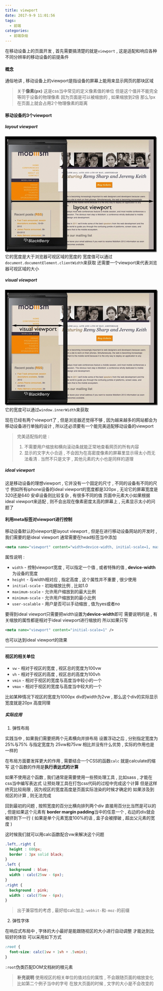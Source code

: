 ```yaml
---
title: viewport
date: 2017-9-9 11:01:56
tags: 
  - 前端
categories: 
  - 前端杂烩
---
```


在移动设备上的页面开发 , 首先需要搞清楚的就是`viewport` , 这是适配和响应各种不同分辨率的移动设备的前提条件

#### 概念
通俗地讲 , 移动设备上的viewport是指设备的屏幕上能用来显示网页的那块区域
<!-- more -->
> 关于**像素(px)**
> 这是css当中常见的定义像素值的单位
> 但是这个值并不能完全等同于设备的物理像素
> 因为页面是可以被缩放的 , 如果缩放到2倍
> 那么1px在页面上就会占用2个物理像素的距离

#### 移动设备的3个viewport
##### layout viewport
![layout viewport](/images/前端杂烩/viewport1.png)
它的宽度是大于浏览器可视区域的宽度的
宽度值可以通过`document.documentElement.clientWidth`来获取
还需要一个viewport来代表浏览器可视区域的大小

##### visual viewport
![visual viewport](/images/前端杂烩/viewport2.png)
它的宽度可以通过`window.innerWidth`来获取

现在已经有两个viewport了 , 但是浏览器还觉得不够 , 因为越来越多的网站都会为移动设备进行单独的设计 , 所以还必须要有一个能完美适配移动设备的viewport
> 完美适配指的是 : 
> 1. 不需要用户缩放和横向滚动条就能正常地查看网页的所有内容
> 2. 显示的文字大小合适 , 不会因为在高密度像素的屏幕里显示得太小而无法看清 . 当然不只是文字 , 其他元素的大小也是同样的道理

##### ideal viewport
这是移动设备的理想viewport , 它并没有一个固定的尺寸 , 不同的设备有不同的尺寸
例如所有iphone设备的ideal viewport的宽度都是320px , 无论它的屏幕宽度是320还是640
安卓设备则比较复杂 , 有很多不同的值
页面中元素大小如果根据ideal viewport来适配 , 则不会出现在像素密度太高的屏幕上 , 元素显示太小的问题了

#### 利用meta标签对viewport进行控制
移动设备默认的viewport是layout viewport , 但是在进行移动设备网站的开发时 , 我们需要的是ideal viewport
通常需要在head标签当中添加
```xml
<meta name="viewport" content="width=device-width, initial-scale=1, maximum-scale=1, user-scalable=no" />
```
属性说明 : 
+ `width` - 控制viewport宽度 , 可以指定一个值 , 或者特殊的值 , **device-width**为设备的宽度
+ `height` - 与width相对应 , 指定高度 , 这个属性并不重要 , 很少使用
+ `initial-scale` - 初始缩放比例 , 比如1.0
+ `maximum-scale` - 允许用户缩放到的最大比例
+ `minimum-scale` - 允许用户缩放到的最小比例
+ `user-scalable` - 用户是否可以手动缩放 , 值为yes或者no

要得到ideal viewport只需要把width设置为**device-width**即可
需要说明的是 , 有关缩放的属性都是相对于ideal viewport进行缩放的
所以如果只写
```xml
<meta name="viewport" content="initial-scale=1" />
```
也可以达到ideal viewport的效果

---
#### 视区的相关单位
+ `vw` - 相对于视区的宽度 , 视区总的宽度为100vw
+ `vh` - 相对于视区的高度 , 视区总的高度为100vh
+ `vmin` - 相对于视区的宽度与高度当中较小的一个
+ `vmax` - 相对于视区的宽度与高度当中较大的一个

比如某种情况下视区的宽度为1000px
div的width为2vw , 那么这个div的实际显示宽度就是20px
高度同理

##### 实际应用
1. 弹性布局

实践当中 , 如果我们需要把两个元素横向并排布局
设置浮动之后 , 分别指定宽度为25%与75%
与指定宽度为 25vw和75vw
相比并没有什么优势 , 实际的作用也是一样的

在布局方面要发挥更大的作用 , 需要结合一个CSS的函数`calc`
就是calculate的缩写
这个函数的作用是**执行表达式的计算**

如果不使用这个函数 , 我们通常是需要使用一些预处理工具 , 比如sass , 才能在css当中编写表达式
让预处理工具在打包css代码的过程中完成这个计算
但是这样终究比较局限 , 因为视区的宽度高度是页面实际渲染的时候才确定的
如果涉及到视区的计算 , 则无法完成

回到最初的问题 , 按照宽度的百分比横向排列两个div
直接用百分比当然是可以的 , 但是如果这个元素有 **border margin padding**当中的任意一个 , 右边的div就会被挤到下一行
( 如果是单个元素宽度100%的话 , 盒子会被撑破 , 超出父元素的宽度 )

这时候我们就可以用calc函数配合vw来解决这个问题
```css
.left,.right {
  height : 600px;
  border : 3px solid black;
}
.left {
  background : blue;
  width : calc(25vw - 6px);
}
.right {
  background : pink;
  width : calc(75vw - 6px);
}
```
> 出于兼容性的考虑 , 最好给calc加上`-webkit-`和`-moz-`的前缀


2. 弹性字体

在响应式布局中 , 字体的大小最好是能跟随视区的大小进行自动调整
才能达到比较好的体验
可以采用如下方式
```css
:root {
  font-size: calc(1vw + 1vh + .5vmin);
}
```
`:root`伪类匹配DOM文档树的根元素 

> **补充说明**
> 使用视区的相关单位的值对应的属性 , 不会跟随页面的缩放变化
> 比如第二个例子当中的字号
> 在放大页面的时候 , 文字的大小是不会改变的

